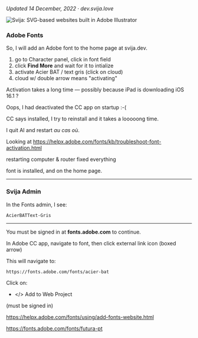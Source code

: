 [logo]: http://files.svija.love/github/readme-logo.png "Svija: SVG-based websites built in Adobe Illustrator"

*Updated 14 December, 2022 · dev.svija.love*

![Svija: SVG-based websites built in Adobe Illustrator][logo]

### Adobe Fonts

So, I will add an Adobe font to the home page at svija.dev.

1. go to Character panel, click in font field
2. click **Find More** and wait for it to intialize
3. activate Acier BAT / text gris (click on cloud)
4. cloud w/ double arrow means "activating"

Activation takes a long time — possibly because iPad is downloading iOS 16.1 ?

Oops, I had deactivated the CC app on startup :-(

CC says installed, I try to reinstall and it takes a looooong time.

I quit AI and restart *au cas où*.

Looking at https://helpx.adobe.com/fonts/kb/troubleshoot-font-activation.html

restarting computer & router fixed everything

font is installed, and on the home page.

---
### Svija Admin

In the Fonts admin, I see:

    AcierBATText-Gris

---

You must be signed in at **fonts.adobe.com** to continue.

In Adobe CC app, navigate to font, then click external link icon (boxed arrow)

This will navigate to:

    https://fonts.adobe.com/fonts/acier-bat

Click on:

- \</> Add to Web Project

(must be signed in)

https://helpx.adobe.com/fonts/using/add-fonts-website.html







https://fonts.adobe.com/fonts/futura-pt
